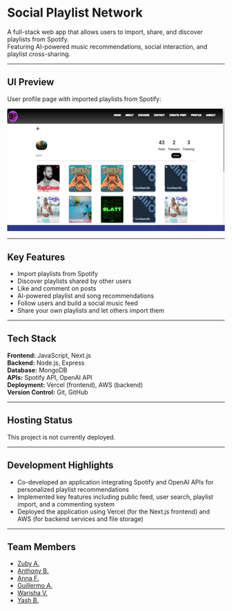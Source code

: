 # Social Playlist Network

A full-stack web app that allows users to import, share, and discover playlists from Spotify.  
Featuring AI-powered music recommendations, social interaction, and playlist cross-sharing.

---

## UI Preview

User profile page with imported playlists from Spotify:

![Homepage Screenshot](images/homepage.png)

---

## Key Features

- Import playlists from Spotify
- Discover playlists shared by other users  
- Like and comment on posts  
- AI-powered playlist and song recommendations  
- Follow users and build a social music feed  
- Share your own playlists and let others import them

---

## Tech Stack

**Frontend:** JavaScript, Next.js  
**Backend:** Node.js, Express  
**Database:** MongoDB  
**APIs:** Spotify API, OpenAI API  
**Deployment:** Vercel (frontend), AWS (backend)  
**Version Control:** Git, GitHub

---

## Hosting Status

This project is not currently deployed.  

---

## Development Highlights

- Co-developed an application integrating Spotify and OpenAI APIs for personalized playlist recommendations  
- Implemented key features including public feed, user search, playlist import, and a commenting system  
- Deployed the application using Vercel (for the Next.js frontend) and AWS (for backend services and file storage)

---

## Team Members

- [Zuby A.](https://github.com/keyprocedure)
- [Anthony B.](https://github.com/stackanthony)
- [Anna F.](https://github.com/VZZVWE0)
- [Guillermo A.](https://github.com/galcantara99)
- [Warisha V.](https://github.com/wvahidy)
- [Yash B.](https://github.com/Yashbhadiyadra)
